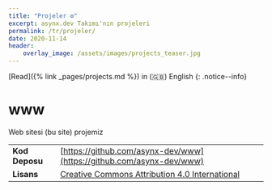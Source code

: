 ```yaml
---
title: "Projeler ⚙️"
excerpt: asynx.dev Takımı'nın projeleri
permalink: /tr/projeler/
date: 2020-11-14
header:
    overlay_image: /assets/images/projects_teaser.jpg
---
```


[Read]({% link _pages/projects.md %}) in (🇬🇧) English
{: .notice--info}

# www

Web sitesi (bu site) projemiz

| | |
|------|------|
| **Kod Deposu** | [https://github.com/asynx-dev/www](https://github.com/asynx-dev/www) |
| **Lisans**   | [Creative Commons Attribution 4.0 International](https://creativecommons.org/licenses/by/4.0/) |
